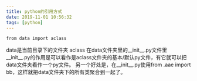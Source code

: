 ```yaml
---
title: python的引用方式
date: 2019-11-01 10:56:32
tags: [python]
---
```

```
from data import aclass
```
data是当前目录下的文件夹
aclass 在data文件夹里的\_\_init\_\_.py文件里
\_\_init\_\_.py的作用是可以看作是aclass文件夹的基本/默认py文件，有它就可以把data文件夹看作一个py文件。
另一个好处是，在\_\_init\_\_.py使用from .aae import bb，这样就把data文件夹下的所有类聚合到一起了。
